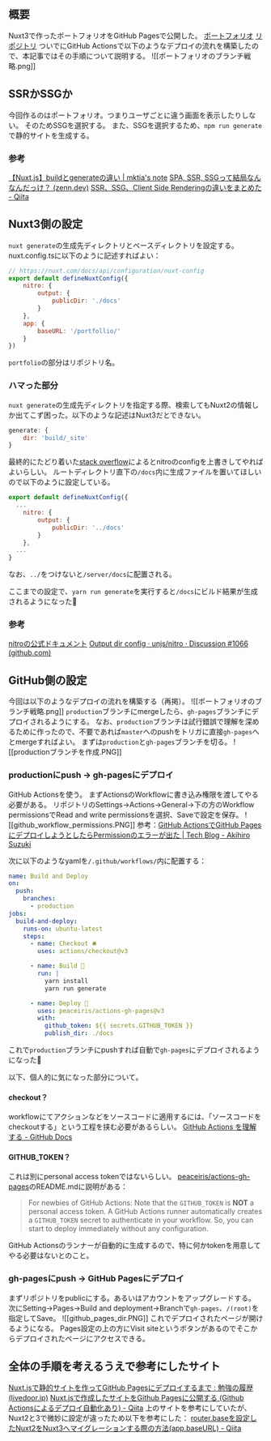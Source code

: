 ## 概要
Nuxt3で作ったポートフォリオをGitHub Pagesで公開した。
[ポートフォリオ](https://angelcase.github.io/portfolio/)
[リポジトリ](https://github.com/AngelCase/portfolio)
ついでにGitHub Actionsで以下のようなデプロイの流れを構築したので、本記事ではその手順について説明する。
![[ポートフォリオのブランチ戦略.png]]

## SSRかSSGか
今回作るのはポートフォリオ。つまりユーザごとに違う画面を表示したりしない。
そのためSSGを選択する。
また、SSGを選択するため、`npm run generate`で静的サイトを生成する。
### 参考
[【Nuxt.js】buildとgenerateの違い | mktia's note](https://blog.mktia.com/diffrences-between-build-and-generate-in-nuxt/)
[SPA, SSR, SSGって結局なんなんだっけ？ (zenn.dev)](https://zenn.dev/rinda_1994/articles/e6d8e3150b312d)
[SSR、SSG、Client Side Renderingの違いをまとめた - Qiita](https://qiita.com/akashixi/items/84cd79e090a283bb8c67)

## Nuxt3側の設定
`nuxt generate`の生成先ディレクトリとベースディレクトリを設定する。
nuxt.config.tsに以下のように記述すればよい：
```js
// https://nuxt.com/docs/api/configuration/nuxt-config
export default defineNuxtConfig({
	nitro: {
		output: {
			publicDir: './docs'
		}
	},	
	app: {
		baseURL: '/portfollio/'
	}
})
```
`portfolio`の部分はリポジトリ名。

### ハマった部分
`nuxt generate`の生成先ディレクトリを指定する際、検索してもNuxt2の情報しか出てこず困った。以下のような記述はNuxt3だとできない。
```js
generate: {
	dir: 'build/_site'
}
```
最終的にたどり着いた[stack overflow](https://stackoverflow.com/questions/75794580/nuxt-3-nuxt-generate-change-static-output-directory)によるとnitroのconfigを上書きしてやればよいらしい。
ルートディレクトリ直下の`/docs`内に生成ファイルを置いてほしいので以下のように設定している。
```javascript
export default defineNuxtConfig({
  ...
	nitro: {
		output: {
			publicDir: '../docs'
		}
	},	
  ...
}
```
なお、`../`をつけないと`/server/docs`に配置される。

ここまでの設定で、`yarn run generate`を実行すると`/docs`にビルド結果が生成されるようになった🎉

### 参考
[nitroの公式ドキュメント](https://nitro.unjs.io/config/)
[Output dir config · unjs/nitro · Discussion #1066 (github.com)](https://github.com/unjs/nitro/discussions/1066)

## GitHub側の設定
今回は以下のようなデプロイの流れを構築する（再掲）。
![[ポートフォリオのブランチ戦略.png]]
`production`ブランチにmergeしたら、`gh-pages`ブランチにデプロイされるようにする。
なお、`production`ブランチは試行錯誤で理解を深めるために作ったので、不要であれば`master`へのpushをトリガに直接`gh-pages`へとmergeすればよい。
まずは`production`と`gh-pages`ブランチを切る。
![[productionブランチを作成.PNG]]

### productionにpush → gh-pagesにデプロイ
GitHub Actionsを使う。
まずActionsのWorkflowに書き込み権限を渡してやる必要がある。
リポジトリのSettings→Actions→General→下の方のWorkflow permissionsでRead and write permissionsを選択、Saveで設定を保存。
![[github_workflow_permissions.PNG]]
参考：[GitHub ActionsでGitHub PagesにデプロイしようとしたらPermissionのエラーが出た | Tech Blog - Akihiro Suzuki](https://akihiro.dev/entries/github-pages-deploy-actions-permissions/)

次に以下のようなyamlを`/.github/workflows/`内に配置する：
```yaml
name: Build and Deploy
on:
  push:
    branches:
      - production
jobs:
  build-and-deploy:
    runs-on: ubuntu-latest
    steps:
      - name: Checkout 🛎️
        uses: actions/checkout@v3

      - name: Build 🔧
        run: |
          yarn install
          yarn run generate

      - name: Deploy 🚀
        uses: peaceiris/actions-gh-pages@v3
        with:
          github_token: ${{ secrets.GITHUB_TOKEN }}
          publish_dir: ./docs
```
これで`production`ブランチにpushすれば自動で`gh-pages`にデプロイされるようになった🎉

以下、個人的に気になった部分について。

#### checkout？
workflowにてアクションなどをソースコードに適用するには、「ソースコードをcheckoutする」という工程を挟む必要があるらしい。
[GitHub Actions を理解する - GitHub Docs](https://docs.github.com/ja/actions/learn-github-actions/understanding-github-actions)

#### GITHUB_TOKEN？
これは別にpersonal access tokenではないらしい。
[peaceiris/actions-gh-pages](https://github.com/peaceiris/actions-gh-pages)のREADME.mdに説明がある：
>For newbies of GitHub Actions: Note that the `GITHUB_TOKEN` is **NOT** a personal access token. A GitHub Actions runner automatically creates a `GITHUB_TOKEN` secret to authenticate in your workflow. So, you can start to deploy immediately without any configuration.

GitHub Actionsのランナーが自動的に生成するので、特に何かtokenを用意してやる必要はないとのこと。

### gh-pagesにpush → GitHub Pagesにデプロイ
まずリポジトリをpublicにする。あるいはアカウントをアップグレードする。
次にSetting→Pages→Build and deployment→Branchで`gh-pages`、`/(root)`を指定してSave。
![[github_pages_dir.PNG]]
これでデプロイされたページが開けるようになる。
Pages設定の上の方にVisit siteというボタンがあるのでそこからデプロイされたページにアクセスできる。

## 全体の手順を考えるうえで参考にしたサイト
[Nuxt.jsで静的サイトを作ってGitHub Pagesにデプロイするまで : 勉強の履歴 (livedoor.jp)](http://blog.livedoor.jp/zither_side/archives/15350745.html)
[Nuxt.jsで作成したサイトをGithub Pagesに公開する (Github Actionsによるデプロイ自動化あり) - Qiita](https://qiita.com/Ancient_Scapes/items/fe18bae043e4d35f1e39)
上のサイトを参考にしていたが、Nuxt2と3で微妙に設定が違ったため以下を参考にした：
[router.baseを設定したNuxt2をNuxt3へマイグレーションする際の方法(app.baseURL) - Qiita](https://qiita.com/rmlabo/items/10da7b158fda5e1f48c9)

